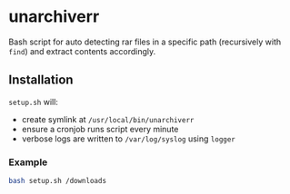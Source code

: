# unarchiverr

Bash script for auto detecting rar files in a specific path (recursively with `find`) and extract contents accordingly.

## Installation

`setup.sh` will:
* create symlink at `/usr/local/bin/unarchiverr`
* ensure a cronjob runs script every minute
* verbose logs are written to `/var/log/syslog` using `logger`

### Example
```bash
bash setup.sh /downloads
```
